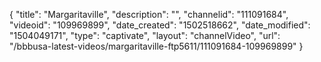 {
    "title": "Margaritaville",
    "description": "",
    "channelid": "111091684",
    "videoid": "109969899",
    "date_created": "1502518662",
    "date_modified": "1504049171",
    "type": "captivate",
    "layout": "channelVideo",
    "url": "\/bbbusa-latest-videos\/margaritaville-ftp5611\/111091684-109969899"
}